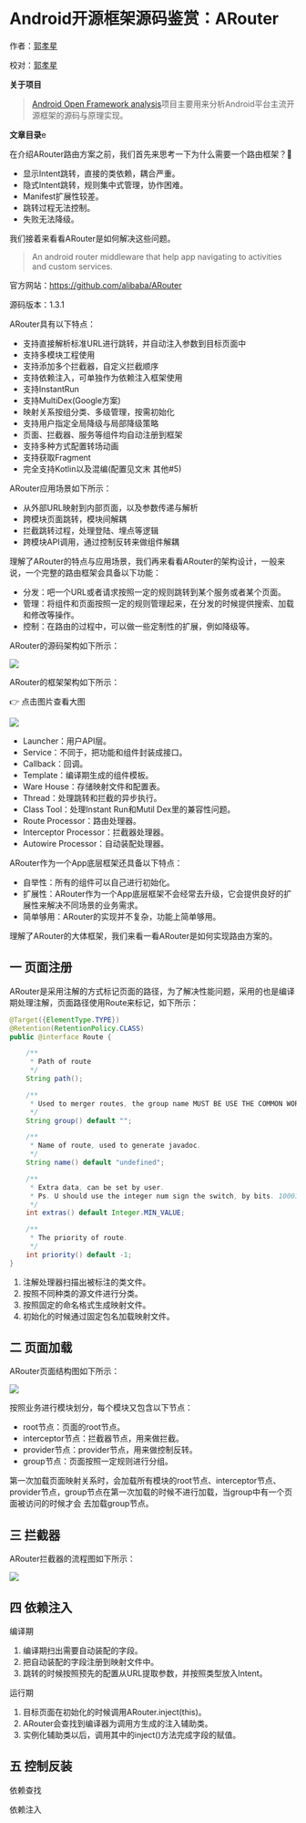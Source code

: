 # Android开源框架源码鉴赏：ARouter

作者：[郭孝星](https://github.com/guoxiaoxing)

校对：[郭孝星](https://github.com/guoxiaoxing)

**关于项目**

> [Android Open Framework analysis](https://github.com/guoxiaoxing/android-open-framework-analysis)项目主要用来分析Android平台主流开源框架的源码与原理实现。

**文章目录**e

在介绍ARouter路由方案之前，我们首先来思考一下为什么需要一个路由框架？🤔

- 显示Intent跳转，直接的类依赖，耦合严重。
- 隐式Intent跳转，规则集中式管理，协作困难。
- Manifest扩展性较差。
- 跳转过程无法控制。
- 失败无法降级。

我们接着来看看ARouter是如何解决这些问题。

>An android router middleware that help app navigating to activities and custom services.

官方网站：https://github.com/alibaba/ARouter

源码版本：1.3.1

ARouter具有以下特点：

- 支持直接解析标准URL进行跳转，并自动注入参数到目标页面中
- 支持多模块工程使用
- 支持添加多个拦截器，自定义拦截顺序
- 支持依赖注入，可单独作为依赖注入框架使用
- 支持InstantRun
- 支持MultiDex(Google方案)
- 映射关系按组分类、多级管理，按需初始化
- 支持用户指定全局降级与局部降级策略
- 页面、拦截器、服务等组件均自动注册到框架
- 支持多种方式配置转场动画
- 支持获取Fragment
- 完全支持Kotlin以及混编(配置见文末 其他#5)

ARouter应用场景如下所示：

- 从外部URL映射到内部页面，以及参数传递与解析
- 跨模块页面跳转，模块间解耦
- 拦截跳转过程，处理登陆、埋点等逻辑
- 跨模块API调用，通过控制反转来做组件解耦

理解了ARouter的特点与应用场景，我们再来看看ARouter的架构设计，一般来说，一个完整的路由框架会具备以下功能：

- 分发：吧一个URL或者请求按照一定的规则跳转到某个服务或者某个页面。
- 管理：将组件和页面按照一定的规则管理起来，在分发的时候提供搜索、加载和修改等操作。
- 控制：在路由的过程中，可以做一些定制性的扩展，例如降级等。

ARouter的源码架构如下所示：

<img src="https://github.com/guoxiaoxing/android-open-framwork-analysis/raw/master/art/arouter/arouter_source_code_structure.png"/>

ARouter的框架架构如下所示：

👉 点击图片查看大图

<img src="https://github.com/guoxiaoxing/android-open-framwork-analysis/raw/master/art/arouter/arouter_structure.png"/>

- Launcher：用户API层。
- Service：不同于，把功能和组件封装成接口。
- Callback：回调。
- Template：编译期生成的组件模板。
- Ware House：存储映射文件和配置表。
- Thread：处理跳转和拦截的异步执行。
- Class Tool：处理Instant Run和Mutil Dex里的兼容性问题。
- Route Processor：路由处理器。
- Interceptor Processor：拦截器处理器。
- Autowire Processor：自动装配处理器。

ARouter作为一个App底层框架还具备以下特点：

- 自举性：所有的组件可以自己进行初始化。
- 扩展性：ARouter作为一个App底层框架不会经常去升级，它会提供良好的扩展性来解决不同场景的业务需求。
- 简单够用：ARouter的实现并不复杂，功能上简单够用。

理解了ARouter的大体框架，我们来看一看ARouter是如何实现路由方案的。

## 一 页面注册

ARouter是采用注解的方式标记页面的路径，为了解决性能问题，采用的也是编译期处理注解，页面路径使用Route来标记，如下所示：

```java
@Target({ElementType.TYPE})
@Retention(RetentionPolicy.CLASS)
public @interface Route {

    /**
     * Path of route
     */
    String path();

    /**
     * Used to merger routes, the group name MUST BE USE THE COMMON WORDS !!!
     */
    String group() default "";

    /**
     * Name of route, used to generate javadoc.
     */
    String name() default "undefined";

    /**
     * Extra data, can be set by user.
     * Ps. U should use the integer num sign the switch, by bits. 10001010101010
     */
    int extras() default Integer.MIN_VALUE;

    /**
     * The priority of route.
     */
    int priority() default -1;
}

```

1. 注解处理器扫描出被标注的类文件。
2. 按照不同种类的源文件进行分类。
3. 按照固定的命名格式生成映射文件。
4. 初始化的时候通过固定包名加载映射文件。

## 二 页面加载

ARouter页面结构图如下所示：

<img src="https://github.com/guoxiaoxing/android-open-framwork-analysis/raw/master/art/arouter/page_load_structure.png"/>

按照业务进行模块划分，每个模块又包含以下节点：

- root节点：页面的root节点。
- interceptor节点：拦截器节点，用来做拦截。
- provider节点：provider节点，用来做控制反转。
- group节点：页面按照一定规则进行分组。

第一次加载页面映射关系时，会加载所有模块的root节点、interceptor节点、provider节点，group节点在第一次加载的时候不进行加载，当group中有一个页面被访问的时候才会
去加载group节点。

## 三 拦截器

ARouter拦截器的流程图如下所示：

<img src="https://github.com/guoxiaoxing/android-open-framwork-analysis/raw/master/art/arouter/interceptor_structure.png"/>

## 四 依赖注入

编译期

1. 编译期扫出需要自动装配的字段。
2. 把自动装配的字段注册到映射文件中。
3. 跳转的时候按照预先的配置从URL提取参数，并按照类型放入Intent。

运行期

1. 目标页面在初始化的时候调用ARouter.inject(this)。
2. ARouter会查找到编译器为调用方生成的注入辅助类。
3. 实例化辅助类以后，调用其中的inject()方法完成字段的赋值。


## 五 控制反装

依赖查找

依赖注入